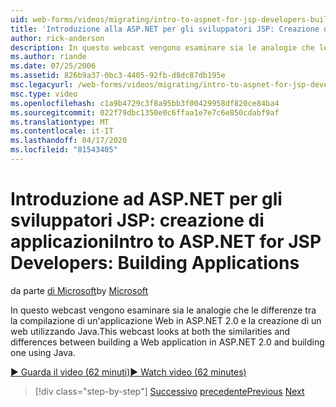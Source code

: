 ```yaml
---
uid: web-forms/videos/migrating/intro-to-aspnet-for-jsp-developers-building-applications
title: 'Introduzione alla ASP.NET per gli sviluppatori JSP: Creazione di applicazioni Documenti Microsoft'
author: rick-anderson
description: In questo webcast vengono esaminare sia le analogie che le differenze tra la compilazione di un'applicazione Web in ASP.NET 2.0 e la creazione di un web utilizzando Java.
ms.author: riande
ms.date: 07/25/2006
ms.assetid: 826b9a37-0bc3-4405-92fb-d8dc87db195e
msc.legacyurl: /web-forms/videos/migrating/intro-to-aspnet-for-jsp-developers-building-applications
msc.type: video
ms.openlocfilehash: c1a9b4729c3f8a95bb3f00429958df820ce84ba4
ms.sourcegitcommit: 022f79dbc1350e0c6ffaa1e7e7c6e850cdabf9af
ms.translationtype: MT
ms.contentlocale: it-IT
ms.lasthandoff: 04/17/2020
ms.locfileid: "81543405"
---
```

# <a name="intro-to-aspnet-for-jsp-developers-building-applications"></a><span data-ttu-id="ceee1-103">Introduzione ad ASP.NET per gli sviluppatori JSP: creazione di applicazioni</span><span class="sxs-lookup"><span data-stu-id="ceee1-103">Intro to ASP.NET for JSP Developers: Building Applications</span></span>

<span data-ttu-id="ceee1-104">da parte [di Microsoft](https://github.com/microsoft)</span><span class="sxs-lookup"><span data-stu-id="ceee1-104">by [Microsoft](https://github.com/microsoft)</span></span>

<span data-ttu-id="ceee1-105">In questo webcast vengono esaminare sia le analogie che le differenze tra la compilazione di un'applicazione Web in ASP.NET 2.0 e la creazione di un web utilizzando Java.</span><span class="sxs-lookup"><span data-stu-id="ceee1-105">This webcast looks at both the similarities and differences between building a Web application in ASP.NET 2.0 and building one using Java.</span></span>

[<span data-ttu-id="ceee1-106">&#9654; Guarda il video (62 minuti)</span><span class="sxs-lookup"><span data-stu-id="ceee1-106">&#9654; Watch video (62 minutes)</span></span>](https://channel9.msdn.com/Blogs/ASP-NET-Site-Videos/intro-to-aspnet-for-jsp-developers-building-applications)

> [!div class="step-by-step"]
> <span data-ttu-id="ceee1-107">[Successivo](intro-to-aspnet-for-jsp-developers-welcome-to-aspnet-20.md)
> [precedente](intro-to-aspnet-for-coldfusion-developers-adding-aspnet-to-your-repertoire.md)</span><span class="sxs-lookup"><span data-stu-id="ceee1-107">[Previous](intro-to-aspnet-for-jsp-developers-welcome-to-aspnet-20.md)
[Next](intro-to-aspnet-for-coldfusion-developers-adding-aspnet-to-your-repertoire.md)</span></span>

